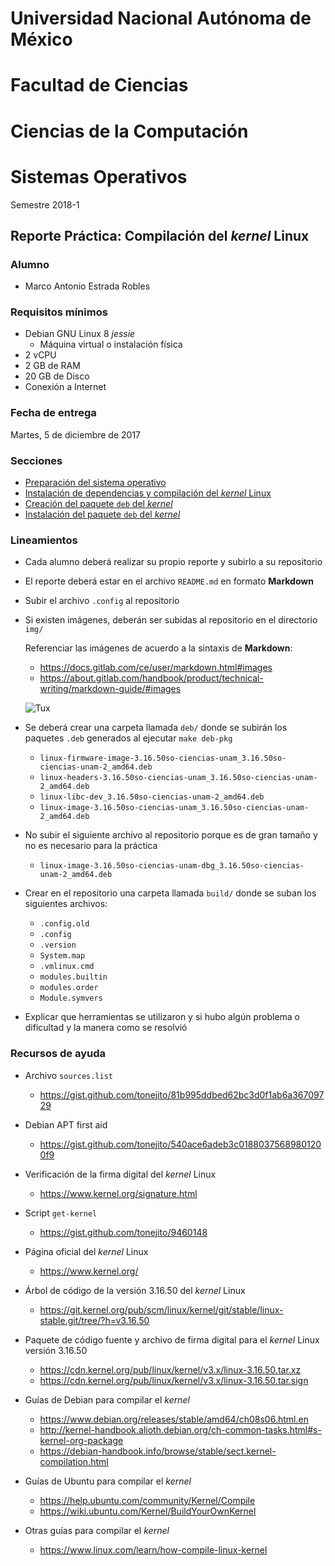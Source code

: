 # Universidad Nacional Autónoma de México
# Facultad de Ciencias
# Ciencias de la Computación
# Sistemas Operativos

Semestre 2018-1

## Reporte Práctica: Compilación del *kernel* Linux

### Alumno

+ Marco Antonio Estrada Robles

### Requisitos mínimos

+ Debian GNU Linux 8 *jessie*
  * Máquina virtual o instalación física
+ 2 vCPU
+ 2 GB de RAM
+ 20 GB de Disco
+ Conexión a Internet

### Fecha de entrega

Martes, 5 de diciembre de 2017

### Secciones

+ [Preparación del sistema operativo](apt.md)
+ [Instalación de dependencias y compilación del *kernel* Linux](kernel.md)
+ [Creación del paquete `deb` del  *kernel*](deb.md)
+ [Instalación del paquete `deb` del  *kernel*](install.md)

### Lineamientos

+ Cada alumno deberá realizar su propio reporte y subirlo a su repositorio
+ El reporte deberá estar en el archivo `README.md` en formato **Markdown**
+ Subir el archivo `.config` al repositorio
+ Si existen imágenes, deberán ser subidas al repositorio en el directorio `img/`  

  Referenciar las imágenes de acuerdo a la sintaxis de **Markdown**:

    * <https://docs.gitlab.com/ce/user/markdown.html#images>
    * <https://about.gitlab.com/handbook/product/technical-writing/markdown-guide/#images>

  ![Tux](https://assets.gitlab-static.net/uploads/-/system/project/avatar/4644768/Tux.png)

+ Se deberá crear una carpeta llamada `deb/` donde se subirán los paquetes `.deb` generados al ejecutar `make deb-pkg`

    * `linux-firmware-image-3.16.50so-ciencias-unam_3.16.50so-ciencias-unam-2_amd64.deb`
    * `linux-headers-3.16.50so-ciencias-unam_3.16.50so-ciencias-unam-2_amd64.deb`
    * `linux-libc-dev_3.16.50so-ciencias-unam-2_amd64.deb`
    * `linux-image-3.16.50so-ciencias-unam_3.16.50so-ciencias-unam-2_amd64.deb`

+ No subir el siguiente archivo al repositorio porque es de gran tamaño y no es necesario para la práctica

    * `linux-image-3.16.50so-ciencias-unam-dbg_3.16.50so-ciencias-unam-2_amd64.deb`

+ Crear en el repositorio una carpeta llamada `build/` donde se suban los siguientes archivos:

    * `.config.old`
    * `.config`
    * `.version`
    * `System.map`
    * `.vmlinux.cmd`
    * `modules.builtin`
    * `modules.order`
    * `Module.symvers`

+ Explicar que herramientas se utilizaron y si hubo algún problema o dificultad y la manera como se resolvió

### Recursos de ayuda

+ Archivo `sources.list`

  * <https://gist.github.com/tonejito/81b995ddbed62bc3d0f1ab6a36709729>

+ Debian APT first aid

  * <https://gist.github.com/tonejito/540ace6adeb3c01880375689801200f9>

+ Verificación de la firma digital del *kernel* Linux

  * <https://www.kernel.org/signature.html>

+ Script `get-kernel`

  * <https://gist.github.com/tonejito/9460148>

+ Página oficial del *kernel* Linux

  * <https://www.kernel.org/>

+ Árbol de código de la versión 3.16.50 del *kernel* Linux

  * <https://git.kernel.org/pub/scm/linux/kernel/git/stable/linux-stable.git/tree/?h=v3.16.50>

+ Paquete de código fuente y archivo de firma digital para el *kernel* Linux versión 3.16.50

  * <https://cdn.kernel.org/pub/linux/kernel/v3.x/linux-3.16.50.tar.xz>
  * <https://cdn.kernel.org/pub/linux/kernel/v3.x/linux-3.16.50.tar.sign>

+ Guías de Debian para compilar el *kernel*

  * <https://www.debian.org/releases/stable/amd64/ch08s06.html.en>
  * <http://kernel-handbook.alioth.debian.org/ch-common-tasks.html#s-kernel-org-package>
  * <https://debian-handbook.info/browse/stable/sect.kernel-compilation.html>

+ Guías de Ubuntu para compilar el *kernel*

  * <https://help.ubuntu.com/community/Kernel/Compile>
  * <https://wiki.ubuntu.com/Kernel/BuildYourOwnKernel>

+ Otras guías para compilar el *kernel*

  * <https://www.linux.com/learn/how-compile-linux-kernel>
